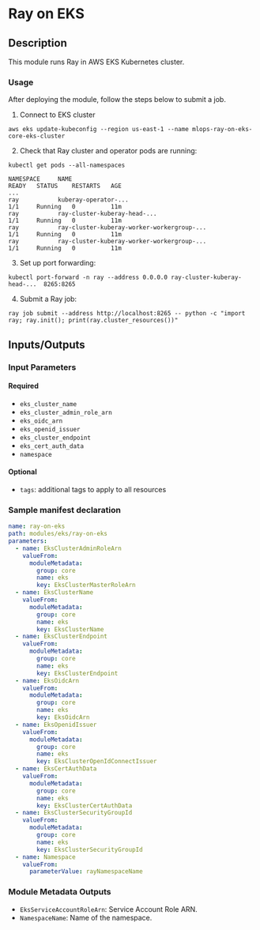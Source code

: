 # Ray on EKS

## Description

This module runs Ray in AWS EKS Kubernetes cluster.

### Usage

After deploying the module, follow the steps below to submit a job.

1. Connect to EKS cluster
```
aws eks update-kubeconfig --region us-east-1 --name mlops-ray-on-eks-core-eks-cluster
```

2. Check that Ray cluster and operator pods are running:

```
kubectl get pods --all-namespaces

NAMESPACE     NAME                                                        READY   STATUS    RESTARTS   AGE
...
ray           kuberay-operator-...                                        1/1     Running   0          11m
ray           ray-cluster-kuberay-head-...                                1/1     Running   0          11m
ray           ray-cluster-kuberay-worker-workergroup-...                  1/1     Running   0          11m
ray           ray-cluster-kuberay-worker-workergroup-...                  1/1     Running   0          11m
```

3. Set up port forwarding:

```
kubectl port-forward -n ray --address 0.0.0.0 ray-cluster-kuberay-head-...  8265:8265
```

4. Submit a Ray job:
```
ray job submit --address http://localhost:8265 -- python -c "import ray; ray.init(); print(ray.cluster_resources())"
```

## Inputs/Outputs

### Input Parameters

#### Required

- `eks_cluster_name`
- `eks_cluster_admin_role_arn`
- `eks_oidc_arn`
- `eks_openid_issuer`
- `eks_cluster_endpoint`
- `eks_cert_auth_data`
- `namespace`

#### Optional

- `tags`: additional tags to apply to all resources

### Sample manifest declaration

```yaml
name: ray-on-eks
path: modules/eks/ray-on-eks
parameters:
  - name: EksClusterAdminRoleArn
    valueFrom:
      moduleMetadata:
        group: core
        name: eks
        key: EksClusterMasterRoleArn
  - name: EksClusterName
    valueFrom:
      moduleMetadata:
        group: core
        name: eks
        key: EksClusterName
  - name: EksClusterEndpoint
    valueFrom:
      moduleMetadata:
        group: core
        name: eks
        key: EksClusterEndpoint
  - name: EksOidcArn
    valueFrom:
      moduleMetadata:
        group: core
        name: eks
        key: EksOidcArn
  - name: EksOpenidIssuer
    valueFrom:
      moduleMetadata:
        group: core
        name: eks
        key: EksClusterOpenIdConnectIssuer
  - name: EksCertAuthData
    valueFrom:
      moduleMetadata:
        group: core
        name: eks
        key: EksClusterCertAuthData
  - name: EksClusterSecurityGroupId
    valueFrom:
      moduleMetadata:
        group: core
        name: eks
        key: EksClusterSecurityGroupId
  - name: Namespace
    valueFrom:
      parameterValue: rayNamespaceName
```

### Module Metadata Outputs

- `EksServiceAccountRoleArn`: Service Account Role ARN.
- `NamespaceName`: Name of the namespace.

